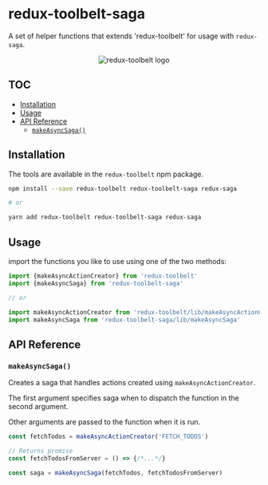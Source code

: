 # redux-toolbelt-saga

A set of helper functions that extends 'redux-toolbelt' for usage with `redux-saga`.

<p align="center">
  <img align="center" src="https://raw.githubusercontent.com/welldone-software/redux-toolbelt/master/redux-toolbelt-logo.png" alt="redux-toolbelt logo"/>
</p>

## TOC

<!-- toc -->

- [Installation](#installation)
- [Usage](#usage)
- [API Reference](#api-reference)
  * [`makeAsyncSaga()`](#makeasyncepic)

<!-- tocstop -->

## Installation
The tools are available in the `redux-toolbelt` npm package.
```sh
npm install --save redux-toolbelt redux-toolbelt-saga redux-saga

# or

yarn add redux-toolbelt redux-toolbelt-saga redux-saga
```

## Usage
import the functions you like to use using one of the two methods:
```js
import {makeAsyncActionCreator} from 'redux-toolbelt'
import {makeAsyncSaga} from 'redux-toolbelt-saga'

// or

import makeAsyncActionCreator from 'redux-toolbelt/lib/makeAsyncActionCreator'
import makeAsyncSaga from 'redux-toolbelt-saga/lib/makeAsyncSaga'

```

## API Reference

### `makeAsyncSaga()`
Creates a saga that handles actions created using `makeAsyncActionCreator`.  

The first argument specifies saga when to dispatch the function in the second argument.

Other arguments are passed to the function when it is run.

```js
const fetchTodos = makeAsyncActionCreator('FETCH_TODOS')

// Returns promise
const fetchTodosFromServer = () => {/*...*/}

const saga = makeAsyncSaga(fetchTodos, fetchTodosFromServer)
```
